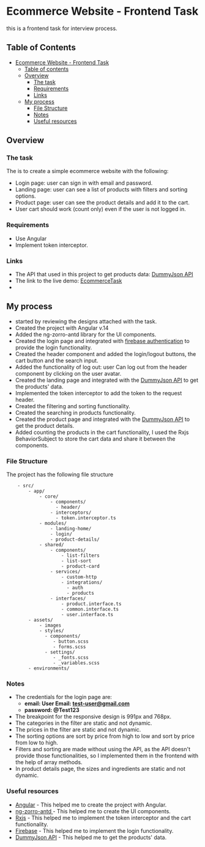 # Ecommerce Website - Frontend Task
this is a frontend task for interview process.

## Table of Contents
- [Ecommerce Website - Frontend Task](#ecommerce-website---frontend-task)
  - [Table of contents](#table-of-contents)
  - [Overview](#overview)
    - [The task](#the-task)
    - [Requirements](#requirements)
    - [Links](#links)
  - [My process](#my-process)
    - [File Structure](#file-structure)
    - [Notes](#notes)
    - [Useful resources](#useful-resources)
  
## Overview
### The task
The is to create a simple ecommerce website with the following:

- Login page: user can sign in with email and password.
- Landing page: user can see a list of products with filters and sorting options.
- Product page: user can see the product details and add it to the cart.
- User cart should work (count only) even if the user is not logged in.

### Requirements
- Use Angular 
- Implement token interceptor.

### Links
- The API that used in this project to get products data: [DummyJson API](https://dummyjson.com/)
- The link to the live demo: [EcommerceTask](https://frontend-task-ecommerce.vercel.app/)
- 
## My process

- started by reviewing the designs attached with the task.
- Created the project with Angular v.14
- Added the ng-zorro-antd library for the UI components.
- Created the login page and integrated with [firebase authentication](https://firebase.google.com/docs/auth) to provide the login functionality.
- Created the header component and added the login/logout buttons, the cart button and the search input.
- Added the functionality of log out: user Can log out from the header component by clicking on the user avatar.
- Created the landing page and integrated with the [DummyJson API](https://dummyjson.com/)  to get the products' data.
- Implemented the token interceptor to add the token to the request header.
- Created the filtering and sorting functionality.
- Created the searching in products functionality.
- Created the product page and integrated with the [DummyJson API](https://dummyjson.com/) to get the product details.
- Added counting the products in the cart functionality, I used the Rxjs BehaviorSubject to store the cart data and share it between the components.

### File Structure
The project has the following file structure
```
    - src/
        - app/
            - core/
                - components/
                  - header/
                - interceptors/
                  - token.interceptor.ts
            - modules/
                - landing-home/
                - login/
                - product-details/
            - shared/
                - components/
                    - list-filters
                    - list-sort
                    - product-card
                - services/
                    - custom-http
                    - integrations/
                      - auth
                      - products
                - interfaces/
                    - product.interface.ts
                    - common.interface.ts
                    - user.interface.ts
        - assets/ 
            - images
            - styles/
              - components/
                 - button.scss
                 - forms.scss
              - settings/
                 - _fonts.scss
                 - _variables.scss
        - environments/
```   
### Notes
- The credentials for the login page are:
  - **email: User Email: test-user@gmail.com**
  - **password: @Test123**
- The breakpoint for the responsive design is 991px and 768px.
- The categories in the filter are static and not dynamic.
- The prices in the filter are static and not dynamic.
- The sorting options are sort by price from high to low and sort by price from low to high.
- Filters and sorting are made without using the API, as the API doesn't provide those functionalities, so I implemented them in the frontend with the help of array methods.
- In product details page, the sizes and ingredients are static and not dynamic.

### Useful resources

- [Angular](https://angular.io/) - This helped me to create the project with Angular.
- [ng-zorro-antd ](https://ng.ant.design/docs/introduce/en) - This helped me to create the UI components.
- [Rxjs](https://rxjs.dev/) - This helped me to implement the token interceptor and the cart functionality.
- [Firebase](https://firebase.google.com/docs/auth) - This helped me to implement the login functionality.
- [DummyJson API](https://dummyjson.com/) - This helped me to get the products' data.
